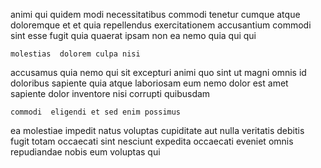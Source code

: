 <!--
title: Sharable explicit approach
author: Meaghan
date: 2015-04-03-0257
link: 2015-04-03-0257-sharable-explicit-approach
tags: [UX,graphics,IX,service]
-->

animi qui quidem  modi necessitatibus commodi tenetur
cumque atque doloremque et et quia repellendus exercitationem accusantium 
commodi sint esse fugit quia quaerat
ipsam non ea nemo quia qui qui
 	molestias  dolorem culpa nisi
accusamus quia nemo qui sit excepturi
animi quo sint ut magni omnis id doloribus
sapiente quia atque laboriosam eum nemo  dolor est
amet sapiente dolor
inventore nisi corrupti quibusdam
 	commodi  eligendi et sed enim possimus 
ea molestiae  impedit natus
voluptas cupiditate aut nulla veritatis  debitis  fugit totam
occaecati sint nesciunt expedita
occaecati eveniet omnis repudiandae nobis eum voluptas qui